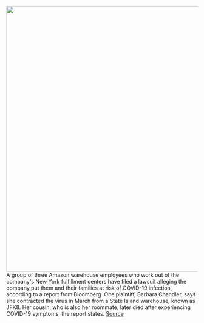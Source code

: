 <img src='https://cdn.vox-cdn.com/thumbor/dIlyrJhj2t1Oug-t590OSPff8Xw=/0x0:2040x1360/1200x800/filters:focal(857x517:1183x843)/cdn.vox-cdn.com/uploads/chorus_image/image/66891909/acastro_190920_1777_amazon_0002.0.0.jpg' width='700px' /><br/>
A group of three Amazon warehouse employees who work out of the company's New York fulfillment centers have filed a lawsuit alleging the company put them and their families at risk of COVID-19 infection, according to a report from Bloomberg. One plaintiff, Barbara Chandler, says she contracted the virus in March from a State Island warehouse, known as JFK8. Her cousin, who is also her roommate, later died after experiencing COVID-19 symptoms, the report states.
<a href='https://www.theverge.com/2020/6/3/21279740/amazon-sued-nyc-warehouse-workers-covid-19-coronavirus-safety-measures'> Source <a/>